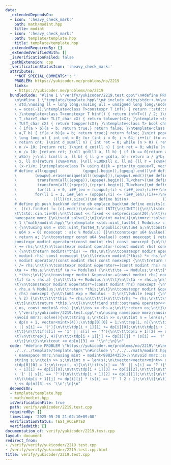 ```yaml
---
data:
  _extendedDependsOn:
  - icon: ':heavy_check_mark:'
    path: math/modint.hpp
    title: modint
  - icon: ':heavy_check_mark:'
    path: template/template.hpp
    title: template/template.hpp
  _extendedRequiredBy: []
  _extendedVerifiedWith: []
  _isVerificationFailed: false
  _pathExtension: cpp
  _verificationStatusIcon: ':heavy_check_mark:'
  attributes:
    '*NOT_SPECIAL_COMMENTS*': ''
    PROBLEM: https://yukicoder.me/problems/no/2219
    links:
    - https://yukicoder.me/problems/no/2219
  bundledCode: "#line 1 \"verify/yukicoder/2219.test.cpp\"\n#define PROBLEM \"https://yukicoder.me/problems/no/2219\"\
    \n\n#line 1 \"template/template.hpp\"\n# include <bits/stdc++.h>\nusing namespace\
    \ std;\nusing ll = long long;\nusing ull = unsigned long long;\nconst double pi\
    \ = acos(-1);\ntemplate<class T>constexpr T inf() { return ::std::numeric_limits<T>::max();\
    \ }\ntemplate<class T>constexpr T hinf() { return inf<T>() / 2; }\ntemplate <typename\
    \ T_char>T_char TL(T_char cX) { return tolower(cX); }\ntemplate <typename T_char>T_char\
    \ TU(T_char cX) { return toupper(cX); }\ntemplate<class T> bool chmin(T& a,T b)\
    \ { if(a > b){a = b; return true;} return false; }\ntemplate<class T> bool chmax(T&\
    \ a,T b) { if(a < b){a = b; return true;} return false; }\nint popcnt(unsigned\
    \ long long n) { int cnt = 0; for (int i = 0; i < 64; i++)if ((n >> i) & 1)cnt++;\
    \ return cnt; }\nint d_sum(ll n) { int ret = 0; while (n > 0) { ret += n % 10;\
    \ n /= 10; }return ret; }\nint d_cnt(ll n) { int ret = 0; while (n > 0) { ret++;\
    \ n /= 10; }return ret; }\nll gcd(ll a, ll b) { if (b == 0)return a; return gcd(b,\
    \ a%b); };\nll lcm(ll a, ll b) { ll g = gcd(a, b); return a / g*b; };\nll MOD(ll\
    \ x, ll m){return (x%m+m)%m; }\nll FLOOR(ll x, ll m) {ll r = (x%m+m)%m; return\
    \ (x-r)/m; }\ntemplate<class T> using dijk = priority_queue<T, vector<T>, greater<T>>;\n\
    # define all(qpqpq)           (qpqpq).begin(),(qpqpq).end()\n# define UNIQUE(wpwpw)\
    \        (wpwpw).erase(unique(all((wpwpw))),(wpwpw).end())\n# define LOWER(epepe)\
    \         transform(all((epepe)),(epepe).begin(),TL<char>)\n# define UPPER(rprpr)\
    \         transform(all((rprpr)),(rprpr).begin(),TU<char>)\n# define rep(i,upupu)\
    \         for(ll i = 0, i##_len = (upupu);(i) < (i##_len);(i)++)\n# define reps(i,opopo)\
    \        for(ll i = 1, i##_len = (opopo);(i) <= (i##_len);(i)++)\n# define len(x)\
    \                ((ll)(x).size())\n# define bit(n)               (1LL << (n))\n\
    # define pb push_back\n# define eb emplace_back\n# define exists(c, e)       \
    \  ((c).find(e) != (c).end())\n\nstruct INIT{\n\tINIT(){\n\t\tstd::ios::sync_with_stdio(false);\n\
    \t\tstd::cin.tie(0);\n\t\tcout << fixed << setprecision(20);\n\t}\n}INIT;\n\n\
    namespace mmrz {\n\tvoid solve();\n}\n\nint main(){\n\tmmrz::solve();\n}\n#line\
    \ 1 \"math/modint.hpp\"\n\ntemplate <std::uint_fast64_t Modulus> class modint\
    \ {\n\tusing u64 = std::uint_fast64_t;\npublic:\n\tu64 a;\n\tconstexpr modint(const\
    \ u64 x = 0) noexcept : a(x % Modulus) {}\n\tconstexpr u64 &value() noexcept {\
    \ return a; }\n\tconstexpr const u64 &value() const noexcept { return a; }\n\t\
    constexpr modint operator+(const modint rhs) const noexcept {\n\t\treturn modint(*this)\
    \ += rhs;\n\t}\n\tconstexpr modint operator-(const modint rhs) const noexcept\
    \ {\n\t\treturn modint(*this) -= rhs;\n\t}\n\tconstexpr modint operator*(const\
    \ modint rhs) const noexcept {\n\t\treturn modint(*this) *= rhs;\n\t}\n\tconstexpr\
    \ modint operator/(const modint rhs) const noexcept {\n\t\treturn modint(*this)\
    \ /= rhs;\n\t}\n\tconstexpr modint &operator+=(const modint rhs) noexcept {\n\t\
    \ta += rhs.a;\n\t\tif (a >= Modulus) {\n\t\t\ta -= Modulus;\n\t\t}\n\t\treturn\
    \ *this;\n\t}\n\tconstexpr modint &operator-=(const modint rhs) noexcept {\n\t\
    \tif (a < rhs.a) {\n\t\t\ta += Modulus;\n\t\t}\n\t\ta -= rhs.a;\n\t\treturn *this;\n\
    \t}\n\tconstexpr modint &operator*=(const modint rhs) noexcept {\n\t\ta = a *\
    \ rhs.a % Modulus;\n\t\treturn *this;\n\t}\n\tconstexpr modint &operator/=(modint\
    \ rhs) noexcept {\n\t\tu64 exp = Modulus - 2;\n\t\twhile (exp) {\n\t\t\tif (exp\
    \ % 2) {\n\t\t\t\t*this *= rhs;\n\t\t\t}\n\t\t\trhs *= rhs;\n\t\t\texp /= 2;\n\
    \t\t}\n\t\treturn *this;\n\t}\n\n\tfriend std::ostream& operator<<(std::ostream&\
    \ os, const modint& rhs) {\n\t\tos << rhs.a;\n\t\treturn os;\n\t}\n};\n#line 5\
    \ \"verify/yukicoder/2219.test.cpp\"\n\nusing namespace mmrz;\nusing mint = modint<998244353>;\n\
    \nvoid mmrz::solve(){\n\tstring s;\n\tcin >> s;\n\tint n = len(s);\n\tvector<vector<mint>>\
    \ dp(n + 1, vector<mint>(4));\n\tdp[0][0] = 1;\n\trep(i, n){\n\t\tif(s[i] == '0'\
    \ || s[i] == '?'){\n\t\t\tdp[i + 1][1] += dp[i][0];\n\t\t\tdp[i + 1][3] += dp[i][2];\n\
    \t\t}\n\t\tif(s[i] == '1' || s[i] == '?'){\n\t\t\tdp[i + 1][2] += dp[i][1];\n\t\
    \t}\n\t\trep(j, 4){\n\t\t\tdp[i + 1][j] += dp[i][j] * (s[i] == '?' ? 2 : 1);\n\
    \t\t}\n\t}\n\n\tcout << dp[n][3] << '\\n';\n}\n"
  code: "#define PROBLEM \"https://yukicoder.me/problems/no/2219\"\n\n#include \"\
    ./../../template/template.hpp\"\n#include \"./../../math/modint.hpp\"\n\nusing\
    \ namespace mmrz;\nusing mint = modint<998244353>;\n\nvoid mmrz::solve(){\n\t\
    string s;\n\tcin >> s;\n\tint n = len(s);\n\tvector<vector<mint>> dp(n + 1, vector<mint>(4));\n\
    \tdp[0][0] = 1;\n\trep(i, n){\n\t\tif(s[i] == '0' || s[i] == '?'){\n\t\t\tdp[i\
    \ + 1][1] += dp[i][0];\n\t\t\tdp[i + 1][3] += dp[i][2];\n\t\t}\n\t\tif(s[i] ==\
    \ '1' || s[i] == '?'){\n\t\t\tdp[i + 1][2] += dp[i][1];\n\t\t}\n\t\trep(j, 4){\n\
    \t\t\tdp[i + 1][j] += dp[i][j] * (s[i] == '?' ? 2 : 1);\n\t\t}\n\t}\n\n\tcout\
    \ << dp[n][3] << '\\n';\n}\n"
  dependsOn:
  - template/template.hpp
  - math/modint.hpp
  isVerificationFile: true
  path: verify/yukicoder/2219.test.cpp
  requiredBy: []
  timestamp: '2025-05-20 21:02:10+09:00'
  verificationStatus: TEST_ACCEPTED
  verifiedWith: []
documentation_of: verify/yukicoder/2219.test.cpp
layout: document
redirect_from:
- /verify/verify/yukicoder/2219.test.cpp
- /verify/verify/yukicoder/2219.test.cpp.html
title: verify/yukicoder/2219.test.cpp
---
```

